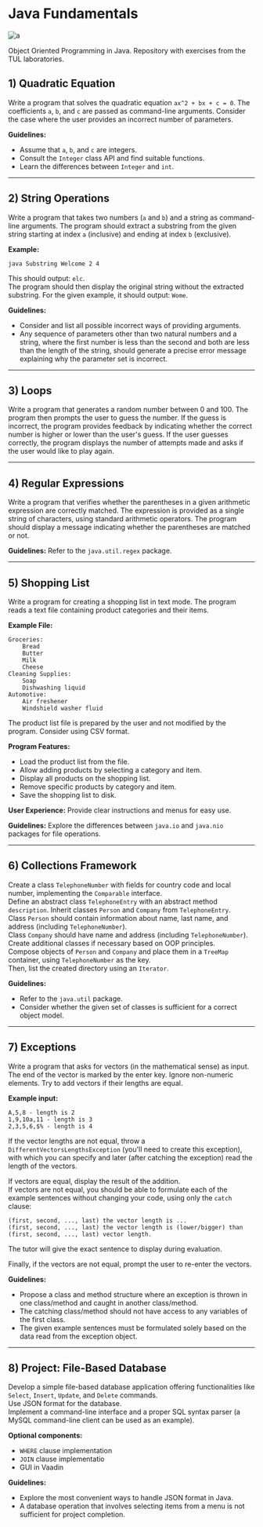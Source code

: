 
# Java Fundamentals

![a](https://img.shields.io/badge/-Java-orange?logo=openjdk)

Object Oriented Programming in Java. Repository with exercises from the TUL laboratories.


## 1) Quadratic Equation

Write a program that solves the quadratic equation `ax^2 + bx + c = 0`. The coefficients `a`, `b`, and `c` are passed as command-line arguments. Consider the case where the user provides an incorrect number of parameters.

**Guidelines:**
- Assume that `a`, `b`, and `c` are integers.
- Consult the `Integer` class API and find suitable functions.
- Learn the differences between `Integer` and `int`.

---

## 2) String Operations

Write a program that takes two numbers (`a` and `b`) and a string as command-line arguments. The program should extract a substring from the given string starting at index `a` (inclusive) and ending at index `b` (exclusive).

**Example:**
```shell
java Substring Welcome 2 4
```
This should output: `elc`.  
The program should then display the original string without the extracted substring. For the given example, it should output: `Wome`.

**Guidelines:**
- Consider and list all possible incorrect ways of providing arguments.
- Any sequence of parameters other than two natural numbers and a string, where the first number is less than the second and both are less than the length of the string, should generate a precise error message explaining why the parameter set is incorrect.

---

## 3) Loops

Write a program that generates a random number between 0 and 100. The program then prompts the user to guess the number. If the guess is incorrect, the program provides feedback by indicating whether the correct number is higher or lower than the user's guess. If the user guesses correctly, the program displays the number of attempts made and asks if the user would like to play again.

---

## 4) Regular Expressions

Write a program that verifies whether the parentheses in a given arithmetic expression are correctly matched. The expression is provided as a single string of characters, using standard arithmetic operators. The program should display a message indicating whether the parentheses are matched or not.

**Guidelines:** Refer to the `java.util.regex` package.

---

## 5) Shopping List

Write a program for creating a shopping list in text mode. The program reads a text file containing product categories and their items.

**Example File:**
```plaintext
Groceries:
    Bread
    Butter
    Milk
    Cheese
Cleaning Supplies:
    Soap
    Dishwashing liquid
Automotive:
    Air freshener
    Windshield washer fluid
```
The product list file is prepared by the user and not modified by the program. Consider using CSV format.

**Program Features:**
- Load the product list from the file.
- Allow adding products by selecting a category and item.
- Display all products on the shopping list.
- Remove specific products by category and item.
- Save the shopping list to disk.

**User Experience:** Provide clear instructions and menus for easy use.

**Guidelines:** Explore the differences between `java.io` and `java.nio` packages for file operations.

---

## 6) Collections Framework

Create a class `TelephoneNumber` with fields for country code and local number, implementing the `Comparable` interface.  
Define an abstract class `TelephoneEntry` with an abstract method `description`. Inherit classes `Person` and `Company` from `TelephoneEntry`.  
Class `Person` should contain information about name, last name, and address (including `TelephoneNumber`).  
Class `Company` should have name and address (including `TelephoneNumber`).  
Create additional classes if necessary based on OOP principles.  
Compose objects of `Person` and `Company` and place them in a `TreeMap` container, using `TelephoneNumber` as the key.  
Then, list the created directory using an `Iterator`.

**Guidelines:**
- Refer to the `java.util` package.
- Consider whether the given set of classes is sufficient for a correct object model.

---

## 7) Exceptions

Write a program that asks for vectors (in the mathematical sense) as input. The end of the vector is marked by the enter key. Ignore non-numeric elements. Try to add vectors if their lengths are equal.

**Example input:**
```plaintext
A,5,8 - length is 2
1,9,10a,11 - length is 3
2,3,5,6,$% - length is 4
```
If the vector lengths are not equal, throw a `DifferentVectorsLengthsException` (you'll need to create this exception), with which you can specify and later (after catching the exception) read the length of the vectors.

If vectors are equal, display the result of the addition.  
If vectors are not equal, you should be able to formulate each of the example sentences without changing your code, using only the `catch` clause:

```plaintext
(first, second, ..., last) the vector length is ...
(first, second, ..., last) the vector length is (lower/bigger) than (first, second, ..., last) vector length.
```

The tutor will give the exact sentence to display during evaluation.

Finally, if the vectors are not equal, prompt the user to re-enter the vectors.

**Guidelines:**
- Propose a class and method structure where an exception is thrown in one class/method and caught in another class/method.
- The catching class/method should not have access to any variables of the first class.
- The given example sentences must be formulated solely based on the data read from the exception object.

---

## 8) Project: File-Based Database

Develop a simple file-based database application offering functionalities like `Select`, `Insert`, `Update`, and `Delete` commands.  
Use JSON format for the database.  
Implement a command-line interface and a proper SQL syntax parser (a MySQL command-line client can be used as an example).

**Optional components:**
- `WHERE` clause implementation
- `JOIN` clause implementatio
- GUI in Vaadin

**Guidelines:**
- Explore the most convenient ways to handle JSON format in Java.
- A database operation that involves selecting items from a menu is not sufficient for project completion.
